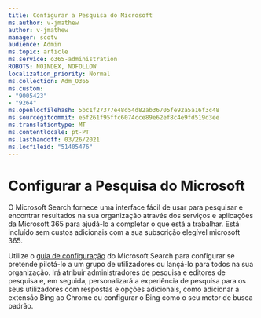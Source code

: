 ```yaml
---
title: Configurar a Pesquisa do Microsoft
ms.author: v-jmathew
author: v-jmathew
manager: scotv
audience: Admin
ms.topic: article
ms.service: o365-administration
ROBOTS: NOINDEX, NOFOLLOW
localization_priority: Normal
ms.collection: Adm_O365
ms.custom:
- "9005423"
- "9264"
ms.openlocfilehash: 5bc1f27377e48d54d82ab36705fe92a5a16f3c48
ms.sourcegitcommit: e5f261f95ffc6074cce89e62ef8c4e9fd519d3ee
ms.translationtype: MT
ms.contentlocale: pt-PT
ms.lasthandoff: 03/26/2021
ms.locfileid: "51405476"
---
```

# <a name="set-up-microsoft-search"></a>Configurar a Pesquisa do Microsoft

O Microsoft Search fornece uma interface fácil de usar para pesquisar e encontrar resultados na sua organização através dos serviços e aplicações da Microsoft 365 para ajudá-lo a completar o que está a trabalhar. Está incluído sem custos adicionais com a sua subscrição elegível microsoft 365.

Utilize o [guia de configuração](https://go.microsoft.com/fwlink/?linkid=2156919) do Microsoft Search para configurar se pretende pilotá-lo a um grupo de utilizadores ou lançá-lo para todos na sua organização. Irá atribuir administradores de pesquisa e editores de pesquisa e, em seguida, personalizará a experiência de pesquisa para os seus utilizadores com respostas e opções adicionais, como adicionar a extensão Bing ao Chrome ou configurar o Bing como o seu motor de busca padrão.
